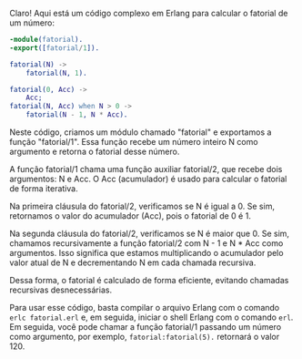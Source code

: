 Claro! Aqui está um código complexo em Erlang para calcular o fatorial de um número:

```erlang
-module(fatorial).
-export([fatorial/1]).

fatorial(N) ->
    fatorial(N, 1).

fatorial(0, Acc) ->
    Acc;
fatorial(N, Acc) when N > 0 ->
    fatorial(N - 1, N * Acc).
```

Neste código, criamos um módulo chamado "fatorial" e exportamos a função "fatorial/1". Essa função recebe um número inteiro N como argumento e retorna o fatorial desse número.

A função fatorial/1 chama uma função auxiliar fatorial/2, que recebe dois argumentos: N e Acc. O Acc (acumulador) é usado para calcular o fatorial de forma iterativa.

Na primeira cláusula do fatorial/2, verificamos se N é igual a 0. Se sim, retornamos o valor do acumulador (Acc), pois o fatorial de 0 é 1.

Na segunda cláusula do fatorial/2, verificamos se N é maior que 0. Se sim, chamamos recursivamente a função fatorial/2 com N - 1 e N * Acc como argumentos. Isso significa que estamos multiplicando o acumulador pelo valor atual de N e decrementando N em cada chamada recursiva.

Dessa forma, o fatorial é calculado de forma eficiente, evitando chamadas recursivas desnecessárias.

Para usar esse código, basta compilar o arquivo Erlang com o comando `erlc fatorial.erl` e, em seguida, iniciar o shell Erlang com o comando `erl`. Em seguida, você pode chamar a função fatorial/1 passando um número como argumento, por exemplo, `fatorial:fatorial(5).` retornará o valor 120.